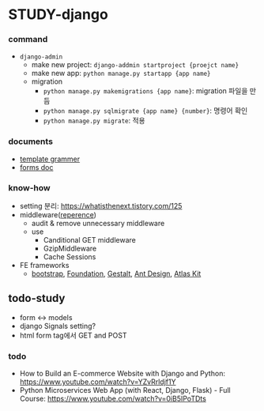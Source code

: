 # STUDY-django

### command

- `django-admin`
  - make new project: `django-addmin startproject {proejct name}`
  - make new app: `python manage.py startapp {app name}`
  - migration
    - `python manage.py makemigrations {app name}`: migration 파일을 만듬
    - `python manage.py sqlmigrate {app name} {number}`: 명령어 확인
    - `python manage.py migrate`: 적용

### documents

- [template grammer](https://docs.djangoproject.com/en/3.2/ref/templates/language/)
- [forms doc](https://docs.djangoproject.com/en/3.2/topics/forms/)

### know-how

- setting 분리: https://whatisthenext.tistory.com/125
- middleware([reperence](https://www.youtube.com/watch?v=JSEoK0pMVbc))
  - audit & remove unnecessary middleware
  - use
    - Canditional GET middleware
    - GzipMiddleware
    - Cache Sessions
- FE frameworks
  - [bootstrap](https://getbootstrap.com), [Foundation](https://get.foundation), [Gestalt](https://pinterest.github.io/gestalt/#/), [Ant Design](https://ant.design), [Atlas Kit](https://atlaskit.atlassian.com/)

## todo-study
- form <-> models
- django Signals setting?
- html form tag에서 GET and POST
### todo

- How to Build an E-commerce Website with Django and Python: https://www.youtube.com/watch?v=YZvRrldjf1Y
- Python Microservices Web App (with React, Django, Flask) - Full Course: https://www.youtube.com/watch?v=0iB5IPoTDts
